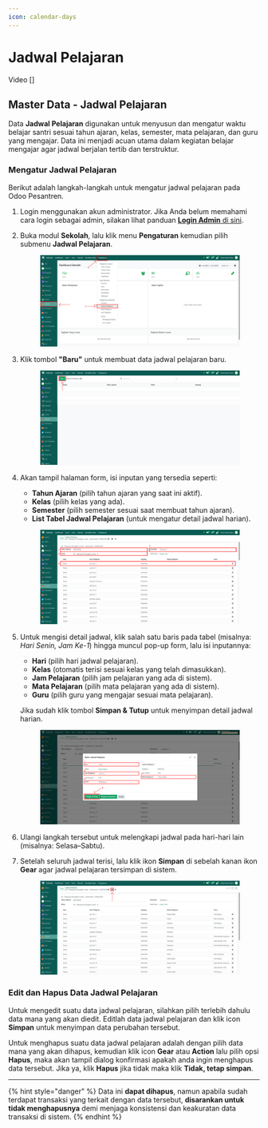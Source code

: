```yaml
---
icon: calendar-days
---
```


# Jadwal Pelajaran

Video \[]

## Master Data - Jadwal Pelajaran

Data **Jadwal Pelajaran** digunakan untuk menyusun dan mengatur waktu belajar santri sesuai tahun ajaran, kelas, semester, mata pelajaran, dan guru yang mengajar. Data ini menjadi acuan utama dalam kegiatan belajar mengajar agar jadwal berjalan tertib dan terstruktur.

### Mengatur Jadwal Pelajaran

Berikut adalah langkah-langkah untuk mengatur jadwal pelajaran pada Odoo Pesantren.

1. Login menggunakan akun administrator. Jika Anda belum memahami cara login sebagai admin, silakan lihat panduan [**Login Admin** di sini](../../panduan-login/login-admin.md).
2.  Buka modul **Sekolah**, lalu klik menu **Pengaturan** kemudian pilih submenu **Jadwal Pelajaran**.

    <figure><img src="../../.gitbook/assets/images-276.png" alt=""><figcaption></figcaption></figure>


3.  Klik tombol **"Baru"** untuk membuat data jadwal pelajaran baru.

    <figure><img src="../../.gitbook/assets/images-277.png" alt=""><figcaption></figcaption></figure>


4.  Akan tampil halaman form, isi inputan yang tersedia seperti:

    * **Tahun Ajaran** (pilih tahun ajaran yang saat ini aktif).
    * **Kelas** (pilih kelas yang ada).
    * **Semester** (pilih semester sesuai saat membuat tahun ajaran).
    * **List Tabel Jadwal Pelajaran** (untuk mengatur detail jadwal harian).

    <figure><img src="../../.gitbook/assets/images-278.png" alt=""><figcaption></figcaption></figure>


5.  Untuk mengisi detail jadwal, klik salah satu baris pada tabel (misalnya: _Hari Senin, Jam Ke-1_) hingga muncul pop-up form, lalu isi inputannya:

    * **Hari** (pilih hari jadwal pelajaran).
    * **Kelas** (otomatis terisi sesuai kelas yang telah dimasukkan).
    * **Jam Pelajaran** (pilih jam pelajaran yang ada di sistem).
    * **Mata Pelajaran** (pilih mata pelajaran yang ada di sistem).
    * **Guru** (pilih guru yang mengajar sesuai mata pelajaran).

    Jika sudah klik tombol **Simpan & Tutup** untuk menyimpan detail jadwal harian.

    <figure><img src="../../.gitbook/assets/images-279.png" alt=""><figcaption></figcaption></figure>


6. Ulangi langkah tersebut untuk melengkapi jadwal pada hari-hari lain (misalnya: Selasa–Sabtu).
7.  Setelah seluruh jadwal terisi, lalu klik ikon **Simpan** di sebelah kanan ikon **Gear** agar jadwal pelajaran tersimpan di sistem.

    <figure><img src="../../.gitbook/assets/images-281.png" alt=""><figcaption></figcaption></figure>

### Edit dan Hapus Data Jadwal Pelajaran

Untuk mengedit suatu data jadwal pelajaran, silahkan pilih terlebih dahulu data mana yang akan diedit. Editlah data jadwal pelajaran dan klik icon **Simpan** untuk menyimpan data perubahan tersebut.

Untuk menghapus suatu data jadwal pelajaran adalah dengan pilih data mana yang akan dihapus, kemudian klik icon **Gear** atau **Action** lalu pilih opsi **Hapus**, maka akan tampil dialog konfirmasi apakah anda ingin menghapus data tersebut. Jika ya, klik **Hapus** jika tidak maka klik **Tidak, tetap simpan**.

***

{% hint style="danger" %}
Data ini **dapat dihapus**, namun apabila sudah terdapat transaksi yang terkait dengan data tersebut, **disarankan untuk tidak menghapusnya** demi menjaga konsistensi dan keakuratan data transaksi di sistem.
{% endhint %}
